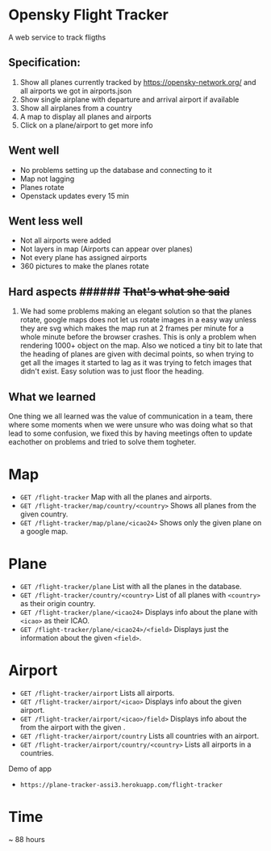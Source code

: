 # Opensky Flight Tracker
A web service to track fligths

## Specification:
1. Show all planes currently tracked by https://opensky-network.org/ and all airports we got in airports.json
2. Show single airplane with departure and arrival airport if available
3. Show all airplanes from a country
4. A map to display all planes and airports
5. Click on a plane/airport to get more info

## Went well
* No problems setting up the database and connecting to it
* Map not lagging
* Planes rotate
* Openstack updates every 15 min

## Went less well
* Not all airports were added
* Not layers in map (Airports can appear over planes)
* Not every plane has assigned airports 
* 360 pictures to make the planes rotate

## Hard aspects ###### ~~That's what she said~~
1. We had some problems making an elegant solution so that the planes rotate, google maps does not let us rotate images in a easy way 
unless they are svg which makes the map run at 2 frames per minute for a whole minute before the browser crashes. This is only a 
problem when rendering 1000+ object on the map. Also we noticed a tiny bit to late that the heading of planes are given with decimal points, so when trying to get all the images it started to lag as it was trying to fetch images that didn't exist. Easy solution was to 
just floor the heading.

## What we learned
One thing we all learned was the value of communication in a team, there where some moments when we were unsure who was doing what
so that lead to some confusion, we fixed this by having meetings often to update eachother on problems and tried to solve them togheter.

# Map
* `GET /flight-tracker` Map with all the planes and airports. 
* `GET /flight-tracker/map/country/<country>` Shows all planes from the given country.
* `GET /flight-tracker/map/plane/<icao24>` Shows only the given plane on a google map.

# Plane
* `GET /flight-tracker/plane` List with all the planes in the database.
* `GET /flight-tracker/country/<country>` List of all planes with `<country>` as their origin country.
* `GET /flight-tracker/plane/<icao24>` Displays info about the plane with `<icao>` as their ICAO.
* `GET /flight-tracker/plane/<icao24>/<field>` Displays just the information about the given `<field>`.

# Airport
* `GET /flight-tracker/airport` Lists all airports.
* `GET /flight-tracker/airport/<icao>` Displays info about the given airport.
* `GET /flight-tracker/airport/<icao>/field>` Displays info about the <field> from the airport with the given <icao>.
* `GET /flight-tracker/airport/country` Lists all countries with an airport.
* `GET /flight-tracker/airport/country/<country>` Lists all airports in a countries.

Demo of app
* `https://plane-tracker-assi3.herokuapp.com/flight-tracker`




# Time
~ 88 hours
